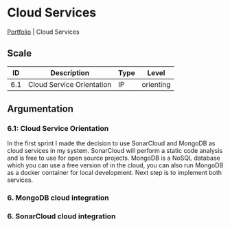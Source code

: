 # Cloud Services

[Portfolio](../../README.md) | Cloud Services

[Uitleg leeruitkomst]: #

## Scale

| ID | Description | Type | Level |
|---|---|---|---|
| 6.1 | Cloud Service Orientation | IP | orienting |

## Argumentation

### 6.1: Cloud Service Orientation

In the first sprint I made the decision to use SonarCloud and MongoDB as cloud services in my system. SonarCloud will perform a static code analysis and is free to use for open source projects. MongoDB is a NoSQL database which you can use a free version of in the cloud, you can also run MongoDB as a docker container for local development. Next step is to implement both services.

### 6. MongoDB cloud integration

### 6. SonarCloud cloud integration